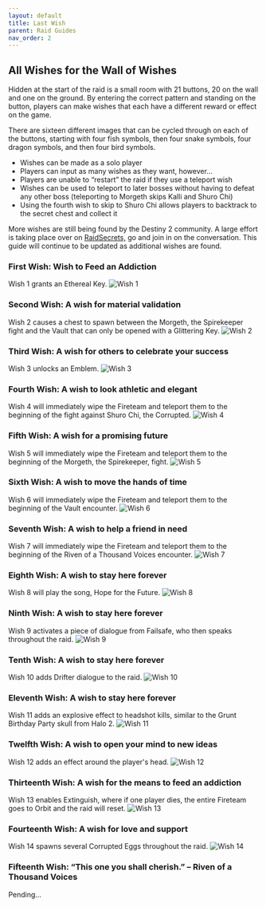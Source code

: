 ```yaml
---
layout: default
title: Last Wish
parent: Raid Guides
nav_order: 2
---
```


## All Wishes for the Wall of Wishes
Hidden at the start of the raid is a small room with 21 buttons, 20 on the wall and one on the ground. By entering the correct pattern and standing on the button, players can make wishes that each have a different reward or effect on the game.

There are sixteen different images that can be cycled through on each of the buttons, starting with four fish symbols, then four snake symbols, four dragon symbols, and then four bird symbols.

* Wishes can be made as a solo player
* Players can input as many wishes as they want, however…
* Players are unable to “restart” the raid if they use a teleport wish
* Wishes can be used to teleport to later bosses without having to defeat any other boss (teleporting to Morgeth skips Kalli and Shuro Chi)
* Using the fourth wish to skip to Shuro Chi allows players to backtrack to the secret chest and collect it

More wishes are still being found by the Destiny 2 community. A large effort is taking place over on [RaidSecrets,](https://www.reddit.com/r/raidsecrets/) go and join in on the conversation. This guide will continue to be updated as additional wishes are found.

### First Wish: Wish to Feed an Addiction

Wish 1 grants an Ethereal Key.
![Wish 1](/assets/img/wish_1.png)

### Second Wish: A wish for material validation

Wish 2 causes a chest to spawn between the Morgeth, the Spirekeeper fight and the Vault that can only be opened with a Glittering Key.
![Wish 2](/assets/img/wish_2.png)

### Third Wish: A wish for others to celebrate your success

Wish 3 unlocks an Emblem.
![Wish 3](/assets/img/wish_3.png)

### Fourth Wish: A wish to look athletic and elegant

Wish 4 will immediately wipe the Fireteam and teleport them to the beginning of the fight against Shuro Chi, the Corrupted.
![Wish 4](/assets/img/wish_4.png)

### Fifth Wish: A wish for a promising future

Wish 5 will immediately wipe the Fireteam and teleport them to the beginning of the Morgeth, the Spirekeeper, fight.
![Wish 5](/assets/img/wish_5.png)

### Sixth Wish: A wish to move the hands of time

Wish 6 will immediately wipe the Fireteam and teleport them to the beginning of the Vault encounter.
![Wish 6](/assets/img/wish_6.png)

### Seventh Wish: A wish to help a friend in need

Wish 7 will immediately wipe the Fireteam and teleport them to the beginning of the Riven of a Thousand Voices encounter.
![Wish 7](/assets/img/wish_7.png)

### Eighth Wish: A wish to stay here forever

Wish 8 will play the song, Hope for the Future.
![Wish 8](/assets/img/wish_8.png)

### Ninth Wish: A wish to stay here forever

Wish 9 activates a piece of dialogue from Failsafe, who then speaks throughout the raid.
![Wish 9](/assets/img/wish_9.png)

### Tenth Wish: A wish to stay here forever

Wish 10 adds Drifter dialogue to the raid.
![Wish 10](/assets/img/wish_10.png)

### Eleventh Wish: A wish to stay here forever

Wish 11 adds an explosive effect to headshot kills, similar to the Grunt Birthday Party skull from Halo 2.
![Wish 11](/assets/img/wish_11.png)
### Twelfth Wish: A wish to open your mind to new ideas

Wish 12 adds an effect around the player's head.
![Wish 12](/assets/img/wish_12.png)
### Thirteenth Wish: A wish for the means to feed an addiction

Wish 13 enables Extinguish, where if one player dies, the entire Fireteam goes to Orbit and the raid will reset.
![Wish 13](/assets/img/wish_13.png)
### Fourteenth Wish: A wish for love and support

Wish 14 spawns several Corrupted Eggs throughout the raid.
![Wish 14](/assets/img/wish_14.png)
### Fifteenth Wish: “This one you shall cherish.” – Riven of a Thousand Voices

Pending…
